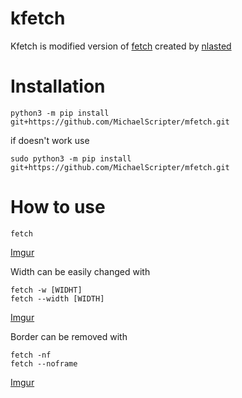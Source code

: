 # kfetch

Kfetch is modified version of [fetch](https://github.com/nlasted/fetch) created by [nlasted](https://github.com/nlasted/)

# Installation

```
python3 -m pip install git+https://github.com/MichaelScripter/mfetch.git
```
if doesn't work use
```
sudo python3 -m pip install git+https://github.com/MichaelScripter/mfetch.git
```

# How to use

```
fetch
```
[Imgur](https://i.imgur.com/kqdO6xl.png)

Width can be easily changed with
```
fetch -w [WIDHT]
fetch --width [WIDTH]
```
[Imgur](https://i.imgur.com/lTrzViy.png)

Border can be removed with
```
fetch -nf
fetch --noframe
```
[Imgur](https://i.imgur.com/arDEnta.png)